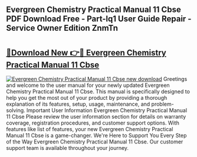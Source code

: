 ## Evergreen Chemistry Practical Manual 11 Cbse PDF Download Free - Part-lq1 User Guide Repair - Service Owner Edition ZnmTn

# <h2><a href="http://bc53520.oget.top/?id=Evergreen+Chemistry+Practical+Manual+11+Cbse">🔗Download New 👉🔴 Evergreen Chemistry Practical Manual 11 Cbse</a></h2>

[![Evergreen Chemistry Practical Manual 11 Cbse new download](https://i.imgur.com/5g1atiW.png)](http://bc53520.oget.top/?id=Evergreen+Chemistry+Practical+Manual+11+Cbse)
Greetings and welcome to the user manual for your newly updated Evergreen Chemistry Practical Manual 11 Cbse. This manual is specifically designed to help you get the most out of your product by providing a thorough explanation of its features, setup, usage, maintenance, and problem-solving. Important User Information Evergreen Chemistry Practical Manual 11 Cbse Please review the user information section for details on warranty coverage, registration procedures, and customer support options. With features like list of features, your new Evergreen Chemistry Practical Manual 11 Cbse is a game-changer. We're Here to Support You Every Step of the Way Evergreen Chemistry Practical Manual 11 Cbse. Our customer support team is available throughout your journey.
